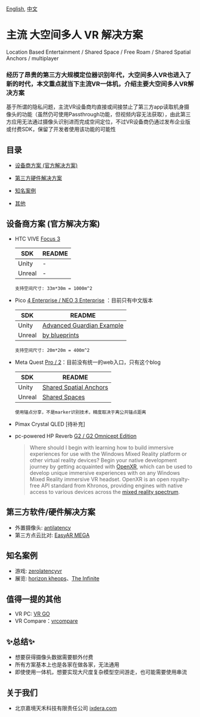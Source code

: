 [English](README.md),
[中文](README.zh-CN.md)

# 主流 大空间多人 VR 解决方案
Location Based Entertainment / Shared Space / Free Roam / Shared Spatial Anchors / multiplayer

### 经历了昂贵的第三方大规模定位器识别年代，大空间多人VR也进入了新的时代，本文重点就当下主流VR一体机，介绍主要大空间多人VR解决方案

基于所谓的隐私问题，主流VR设备商均直接或间接禁止了第三方app读取机身摄像头的功能（虽然仍可使用Passthrough功能，但视频内容无法获取），由此第三方应用无法通过摄像头识别进而完成空间定位，不过VR设备商仍通过发布企业版或付费SDK，保留了开发者使用该功能的可能性

## 目录
<!-- MarkdownTOC depth=4 -->

- [设备商方案 (官方解决方案)](#VR)
- [第三方硬件解决方案](#TPH)
- [知名案例](#TPS)
- [其他](#Others)

  <a name="VR"></a>

## 设备商方案 (官方解决方案)

- HTC VIVE [Focus 3](https://business.vive.com/mea-en/solutions/vive-location-based-software-suite)

  | SDK | README |
  | ------ | ------ |
  | Unity | - |
  | Unreal | - |

  `支持空间尺寸: 33m*30m = 1000m^2`

- Pico [4 Enterprise / NEO 3 Enterprise](https://business.picoxr.com/cn/doc/Enterprise-Settings-LBE-v1.2) ：目前只有中文版本

  | SDK | README |
  | ------ | ------ |
  | Unity | [Advanced Guardian Example](https://github.com/picoxr/Advanced-Guardian-Example/blob/main/README.md) |
  | Unreal | [by blueprints](https://pdocor.pico-interactive.com/reference/unreal/xr/12832/enable-large-space/) |

  `支持空间尺寸: 20m*20m = 400m^2`

- Meta Quest [Pro / 2](https://developer.oculus.com/blog/build-local-multiplayer-experiences-shared-spatial-anchors)：目前没有统一的web入口，只有这个blog

  | SDK | README |
  | ------ | ------ |
  | Unity | [Shared Spatial Anchors](https://github.com/oculus-samples/Unity-SharedSpatialAnchors/blob/main/README.md) |
  | Unreal | [Shared Spaces](https://github.com/oculus-samples/Unreal-SharedSpaces/blob/main-5.x/README.md) |

  `使用锚点分享，不是marker识别技术，精度取决于离公共锚点距离`

- Pimax Crystal QLED [待补充]

- pc-powered HP Reverb [G2 / G2 Omnicept Edition](https://learn.microsoft.com/en-us/windows/mixed-reality/enthusiast-guide/enterprise-lbe-faq) 

  > Where should I begin with learning how to build immersive experiences for use with the Windows Mixed Reality platform or other virtual reality devices?
Begin your native development journey by getting acquainted with [OpenXR](https://learn.microsoft.com/en-us/windows/mixed-reality/develop/native/openxr), which can be used to develop unique immersive experiences with on any Windows Mixed Reality immersive VR headset. OpenXR is an open royalty-free API standard from Khronos, providing engines with native access to various devices across the [mixed reality spectrum](https://learn.microsoft.com/en-us/windows/mixed-reality/discover/mixed-reality).
  > 

<a name="TPH"></a>

## 第三方软件/硬件解决方案

- 外置摄像头: [antilatency](https://antilatency.com/)
- 第三方点云比对: [EasyAR MEGA](https://www.bilibili.com/video/BV1Zg4y1c7CS/?spm_id_from=333.999.0.0&vd_source=ba8f33ad83a9dcb49b3b3813840bed1d)

<a name="TPS"></a>

## 知名案例

- 游戏: [zerolatencyvr](https://zerolatencyvr.com/games/) 
- 展览: [horizon kheops](https://horizonkheops.com/en/home/)、[The Infinite](https://theinfiniteexperience.world/en)

<a name="Others"></a>

## 值得一提的其他
- VR PC: [VR GO](https://www.zotac.com/us/product/mini_pcs/vr-go-40-windows-11-pro)
- VR Compare：[vrcompare](https://vr-compare.com/compare?h1=-MpSqv-rB&h2=QCggQgEXT&h3=vEajWefj-&h4=2WZ0E44Hw)

## ✨总结✨
- 想要获得摄像头数据需要额外付费
- 所有方案基本上也是各家在做各家，无法通用
- 即使使用一体机，想要实现大尺度复杂模型空间游走，也可能需要使用串流

## 关于我们
- 北京嘉境天禾科技有限责任公司 [ixdera.com](https://www.ixdera.com)
